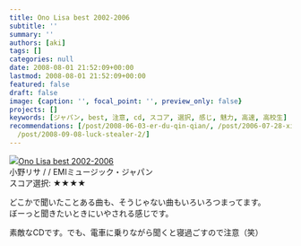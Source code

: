 ```yaml
---
title: Ono Lisa best 2002-2006
subtitle: ''
summary: ''
authors: [aki]
tags: []
categories: null
date: 2008-08-01 21:52:09+00:00
lastmod: 2008-08-01 21:52:09+00:00
featured: false
draft: false
image: {caption: '', focal_point: '', preview_only: false}
projects: []
keywords: [ジャパン, best, 注意, cd, スコア, 選択, 感じ, 魅力, 高速, 高校生]
recommendations: [/post/2008-06-03-er-du-qin-qian/, /post/2006-07-28-xia-nanode/,
  /post/2008-09-08-luck-stealer-2/]
---
```

![](https://ecx.images-amazon.com/images/I/41dAkG37TML._SL160_.jpg)[Ono Lisa best 2002-2006](http://item.excite.co.jp/detail/ASIN_B0015YEKBU)  
小野リサ / / EMIミュージック・ジャパン  
スコア選択: ★★★★  
  
どこかで聞いたことある曲も、そうじゃない曲もいろいろつまってます。  
ぼーっと聞きたいときにいやされる感じです。  
  
素敵なCDです。でも、電車に乗りながら聞くと寝過ごすので注意（笑）


